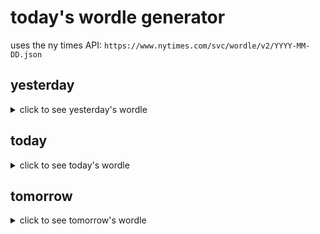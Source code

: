 # today's wordle generator

uses the ny times API: `https://www.nytimes.com/svc/wordle/v2/YYYY-MM-DD.json`

## yesterday

<details>
    <summary>click to see yesterday's wordle</summary>

    tooth

</details>

## today

<details>
    <summary>click to see today's wordle</summary>

    pedal

</details>

## tomorrow

<details>
    <summary>click to see tomorrow's wordle</summary>

    pupil

</details>
